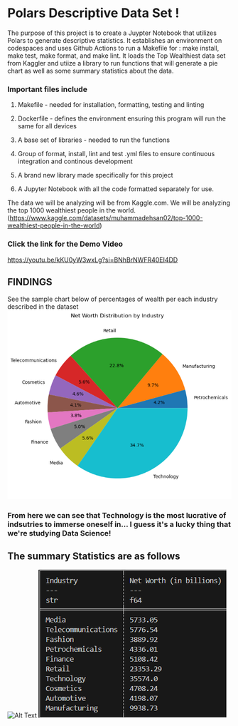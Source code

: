 # Polars Descriptive Data Set !

The purpose of this project is to create a Juypter Notebook that utilizes Polars  to generate descriptive statistics. It establishes an environment on codespaces and uses Github Actions to run a Makefile for : make install, make test, make format, and make lint. It loads the Top Wealthiest data set from Kaggler and utiize a library to run functions that will generate a pie chart as well as some summary statistics about the data.

### Important files include

1. Makefile - needed for installation, formatting, testing and linting

2. Dockerfile - defines the environment ensuring this program will run the same for all devices

3. A base set of libraries - needed to run the functions

4. Group of  format, install, lint and test .yml files to ensure continuous integration and continous development

5. A brand new library made specifically for this project 

6. A Jupyter Notebook with all the code formatted separately for use. 

The data we will be analyzing will be from Kaggle.com. We will be analyzing the top 1000 wealthiest people in the world. (https://www.kaggle.com/datasets/muhammadehsan02/top-1000-wealthiest-people-in-the-world)

### Click the link for the Demo Video 

https://youtu.be/kKU0yW3wxLg?si=BNhBrNWFR40EI4DD

## FINDINGS

See the sample chart below  of percentages of wealth per each industry described in the dataset 
![Alt Text](outputimage.png)

### From here we can see that Technology is the most lucrative of indsutries to immerse oneself in... I guess it's a lucky thing that we're studying Data Science! 

## The summary Statistics are as follows 
![Alt Text](Description_of_data.png)
![Alt Text](Moredescr.png)






